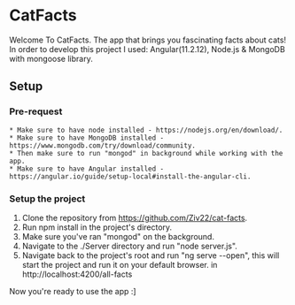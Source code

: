 # CatFacts

Welcome To CatFacts.
The app that brings you fascinating facts about cats!
In order to develop this project I used: Angular(11.2.12), Node.js & MongoDB with mongoose library.

## Setup

### Pre-request

    * Make sure to have node installed - https://nodejs.org/en/download/.
    * Make sure to have MongoDB installed - https://www.mongodb.com/try/download/community.
    * Then make sure to run "mongod" in background while working with the app.
    * Make sure to have Angular installed - https://angular.io/guide/setup-local#install-the-angular-cli.

### Setup the project

1. Clone the repository from https://github.com/Ziv22/cat-facts.
2. Run npm install in the project's directory.
3. Make sure you've ran "mongod" on the background.
4. Navigate to the ./Server directory and run "node server.js".
5. Navigate back to the project's root and run "ng serve --open", this will start the project and run it on your default browser. in http://localhost:4200/all-facts

Now you're ready to use the app :]
